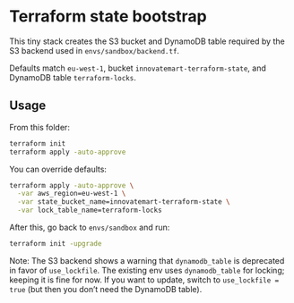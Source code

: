 # Terraform state bootstrap

This tiny stack creates the S3 bucket and DynamoDB table required by the S3 backend used in `envs/sandbox/backend.tf`.

Defaults match `eu-west-1`, bucket `innovatemart-terraform-state`, and DynamoDB table `terraform-locks`.

## Usage

From this folder:

```bash
terraform init
terraform apply -auto-approve
```

You can override defaults:

```bash
terraform apply -auto-approve \
  -var aws_region=eu-west-1 \
  -var state_bucket_name=innovatemart-terraform-state \
  -var lock_table_name=terraform-locks
```

After this, go back to `envs/sandbox` and run:

```bash
terraform init -upgrade
```

Note: The S3 backend shows a warning that `dynamodb_table` is deprecated in favor of `use_lockfile`. The existing env uses `dynamodb_table` for locking; keeping it is fine for now. If you want to update, switch to `use_lockfile = true` (but then you don’t need the DynamoDB table).